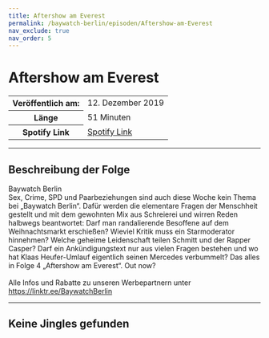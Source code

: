 ```yaml
---
title: Aftershow am Everest
permalink: /baywatch-berlin/episoden/Aftershow-am-Everest
nav_exclude: true
nav_order: 5
---
```


# Aftershow am Everest
<table class="resp-table dcf-table dcf-table-responsive dcf-table-bordered dcf-table-striped dcf-w-100%">
                    <tbody>
                        <tr>
                            <th scope="row">Veröffentlich am:</th>
                            <td data-label="Veröffentlich am:">12. Dezember 2019</td>
                        </tr>
                        <tr>
                            <th scope="row">Länge </th>
                            <td data-label="Länge ">51 Minuten</td>
                        </tr><tr>
                                <th scope="row">Spotify Link</th>
                                <td data-label="Spotify Link"><a href="https://open.spotify.com/episode/0KFDe6XJPEynfwuuGFZWzA">Spotify Link</a></td>
                            </tr></tbody>
                </table>

***

## Beschreibung der Folge

<div>
Baywatch Berlin <br> Sex, Crime, SPD und Paarbeziehungen sind auch diese Woche kein Thema bei „Baywatch Berlin“. Dafür werden die elementare Fragen der Menschheit gestellt und mit dem gewohnten Mix aus Schreierei und wirren Reden halbwegs beantwortet:  Darf man randalierende Besoffene auf dem Weihnachtsmarkt erschießen?  Wieviel Kritik muss ein Starmoderator hinnehmen?   Welche geheime Leidenschaft teilen Schmitt und der Rapper Casper?  Darf ein Ankündigungstext nur aus vielen Fragen bestehen und wo hat Klaas Heufer-Umlauf eigentlich seinen Mercedes verbummelt?  Das alles in Folge 4 „Aftershow am Everest“. Out now? <br>  <br> Alle Infos und Rabatte zu unseren Werbepartnern unter <a href="https://linktr.ee/BaywatchBerlin">https://linktr.ee/BaywatchBerlin</a>  
</div>

***

## Keine Jingles gefunden